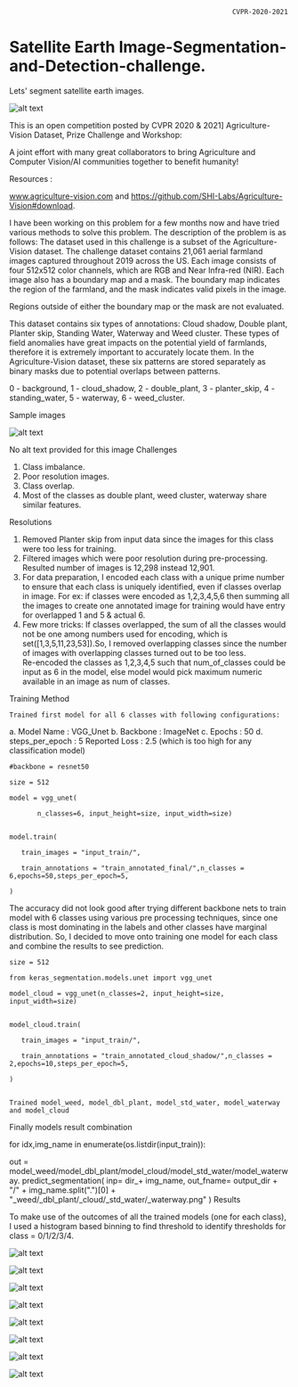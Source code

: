                                                             CVPR-2020-2021
# Satellite Earth Image-Segmentation-and-Detection-challenge.

Lets' segment satellite earth images.


![alt text](https://github.com/Deepika-Sharma08/CVPR-2020-2021-Image-Segmentation-and-detection-challenge./blob/main/supporting%20images/1.png?raw=true)


This is an open competition posted by CVPR 2020 & 2021] Agriculture-Vision Dataset, Prize Challenge and Workshop: 

A joint effort with many great collaborators to bring Agriculture and Computer Vision/AI communities together to benefit humanity! 



Resources : 

www.agriculture-vision.com and https://github.com/SHI-Labs/Agriculture-Vision#download.

I have been working on this problem for a few months now and have tried various methods to solve this problem. 
The description of the problem is as follows:
The dataset used in this challenge is a subset of the Agriculture-Vision dataset.
The challenge dataset contains 21,061 aerial farmland images captured throughout 2019 across the US. 
Each image consists of four 512x512 color channels, which are RGB and Near Infra-red (NIR). Each image also has a boundary map and a mask. 
The boundary map indicates the region of the farmland, and the mask indicates valid pixels in the image. 

Regions outside of either the boundary map or the mask are not evaluated.

This dataset contains six types of annotations: Cloud shadow, Double plant, Planter skip, Standing Water, Waterway and Weed cluster. 
These types of field anomalies have great impacts on the potential yield of farmlands, therefore it is extremely important to accurately locate them. 
In the Agriculture-Vision dataset, these six patterns are stored separately as binary masks due to potential overlaps between patterns. 

0 - background,  1 - cloud_shadow,  2 - double_plant,  3 - planter_skip,  4 - standing_water,  5 - waterway,  6 - weed_cluster.

Sample images


![alt text](https://github.com/Deepika-Sharma08/CVPR-2020-2021-Image-Segmentation-and-detection-challenge./blob/main/supporting%20images/2.png?raw=true)



      

      

      

      

      


  

  
No alt text provided for this image
Challenges

   1. Class imbalance.
   2. Poor resolution images.
   3. Class overlap.
   4. Most of the classes as double plant, weed cluster, waterway share similar features.

Resolutions

   1. Removed Planter skip from input data since the images for this class were too less for training.
   2. Filtered images which were poor resolution during pre-processing. Resulted number of images is 12,298 instead 12,901.
   3. For data preparation, I encoded each class with a unique prime number to ensure that each class is uniquely identified, even if classes overlap in image. 
      For  ex: if classes were encoded as 1,2,3,4,5,6 then summing all the images to create one annotated image for training would have entry for overlapped 1 and 5 &     actual 6.
   4. Few more tricks: If classes overlapped, the sum of all the classes would not be one among numbers used for encoding, which is set([1,3,5,11,23,53]).So, I removed overlapping classes since the number of images with overlapping classes turned out to be too less.   
   Re-encoded the classes as 1,2,3,4,5 such that num_of_classes could be input as 6 in the model, else model would pick maximum numeric available in an image as num of classes. 




Training Method

    Trained first model for all 6 classes with following configurations:

a. Model Name : VGG_Unet b. Backbone : ImageNet c. Epochs : 50 d. steps_per_epoch : 5 Reported Loss : 2.5 (which is too high for any classification model)


    #backbone = resnet50

    size = 512

    model = vgg_unet(

           n_classes=6, input_height=size, input_width=size)


    model.train(

       train_images = "input_train/", 

       train_annotations = "train_annotated_final/",n_classes = 6,epochs=50,steps_per_epoch=5,

    )

The accuracy did not look good after trying different backbone nets to train model with 6 classes using various pre processing techniques, since one class is most dominating in the labels and other classes have marginal distribution. So,  I decided to move onto training one model for each class and combine the results to see prediction.


    size = 512

    from keras_segmentation.models.unet import vgg_unet

    model_cloud = vgg_unet(n_classes=2, input_height=size, input_width=size)


    model_cloud.train(

       train_images = "input_train/",

       train_annotations = "train_annotated_cloud_shadow/",n_classes = 2,epochs=10,steps_per_epoch=5,

    )


    Trained model_weed, model_dbl_plant, model_std_water, model_waterway and model_cloud


Finally models result combination

 for idx,img_name in enumerate(os.listdir(input_train)):

out = model_weed/model_dbl_plant/model_cloud/model_std_water/model_waterway. predict_segmentation( inp= dir_+ img_name, out_fname= output_dir + "/" + img_name.split(".")[0] + "_weed/_dbl_plant/_cloud/_std_water/_waterway.png" ) 
Results

To make use of the outcomes of all the trained models (one for each class), I used a histogram based binning to find threshold to identify thresholds for class = 0/1/2/3/4.



 ![alt text](https://github.com/Deepika-Sharma08/CVPR-2020-2021-Image-Segmentation-and-detection-challenge./blob/main/prediction/1.png?raw=true)


![alt text](https://github.com/Deepika-Sharma08/CVPR-2020-2021-Image-Segmentation-and-detection-challenge./blob/main/prediction/2.png?raw=true)


![alt text](https://github.com/Deepika-Sharma08/CVPR-2020-2021-Image-Segmentation-and-detection-challenge./blob/main/prediction/3.png?raw=true)


![alt text](https://github.com/Deepika-Sharma08/CVPR-2020-2021-Image-Segmentation-and-detection-challenge./blob/main/prediction/4.png?raw=true)


![alt text](https://github.com/Deepika-Sharma08/CVPR-2020-2021-Image-Segmentation-and-detection-challenge./blob/main/prediction/5.png?raw=true)


![alt text](https://github.com/Deepika-Sharma08/CVPR-2020-2021-Image-Segmentation-and-detection-challenge./blob/main/prediction/6.png?raw=true)


![alt text](https://github.com/Deepika-Sharma08/CVPR-2020-2021-Image-Segmentation-and-detection-challenge./blob/main/prediction/7.png?raw=true)


![alt text](https://github.com/Deepika-Sharma08/CVPR-2020-2021-Image-Segmentation-and-detection-challenge./blob/main/prediction/8.png?raw=true)

